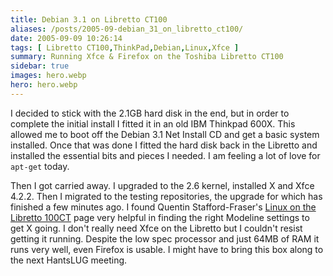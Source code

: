 ```yaml
---
title: Debian 3.1 on Libretto CT100
aliases: /posts/2005-09-debian_31_on_libretto_ct100/
date: 2005-09-09 10:26:14
tags: [ Libretto CT100,ThinkPad,Debian,Linux,Xfce ]
summary: Running Xfce & Firefox on the Toshiba Libretto CT100
sidebar: true
images: hero.webp
hero: hero.webp
---
```


I decided to stick with the 2.1GB hard disk in the end, but in order to
complete the initial install I fitted it in an old IBM Thinkpad 600X. This
allowed me to boot off the Debian 3.1 Net Install CD and get a basic system
installed. Once that was done I fitted the hard disk back in the Libretto and
installed the essential bits and pieces I needed. I am feeling a lot of love
for `apt-get` today.

Then I got carried away. I upgraded to the 2.6 kernel, installed X and
Xfce 4.2.2. Then I migrated to the testing repositories, the upgrade for which
has finished a few minutes ago. I found Quentin Stafford-Fraser's
[Linux on the Libretto 100CT](http://www.qandr.org/quentin/libretto/) page very
helpful in finding the right Modeline settings to get X going. I don't really
need Xfce on the Libretto but I couldn't resist getting it running. Despite the
low spec processor and just 64MB of RAM it runs very well, even Firefox is
usable. I might have to bring this box along to the next HantsLUG meeting.

